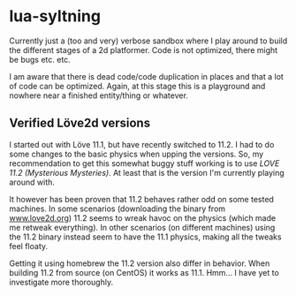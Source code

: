 # lua-syltning
Currently just a (too and very) verbose sandbox where I play around to build the different stages of a 2d platformer. Code is not optimized, there might be bugs etc. etc.

I am aware that there is dead code/code duplication in places and that a lot of code can be optimized. Again, at this stage this is a playground and nowhere near a finished entity/thing or whatever.

## Verified Löve2d versions
I started out with Löve 11.1, but have recently switched to 11.2. I had to do some changes to the basic physics when upping the versions. So, my recommendation to get this somewhat buggy stuff working is to use *LOVE 11.2 (Mysterious Mysteries)*. At least that is the version I'm currently playing around with.

It however has been proven that 11.2 behaves rather odd on some tested machines. In some scenarios (downloading the binary from www.love2d.org) 11.2 seems to wreak havoc on the physics (which made me retweak everything). In other scenarios (on different machines) using the 11.2 binary instead seem to have the 11.1 physics, making all the tweaks feel floaty.

Getting it using homebrew the 11.2 version also differ in behavior. When building 11.2 from source (on CentOS) it works as 11.1. Hmm... I have yet to investigate more thoroughly.
